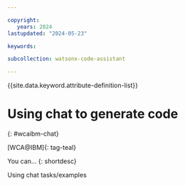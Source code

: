 ```yaml
---

copyright:
   years: 2024
lastupdated: "2024-05-23"

keywords:

subcollection: watsonx-code-assistant

---
```


{{site.data.keyword.attribute-definition-list}}

# Using chat to generate code
{: #wcaibm-chat}

[WCA@IBM]{: tag-teal}

You can...
{: shortdesc}

Using chat tasks/examples
